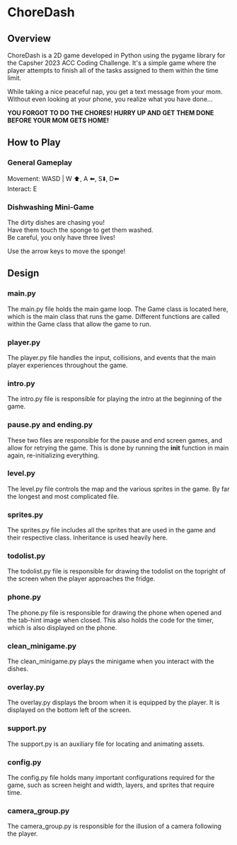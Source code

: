 # ChoreDash

## Overview
ChoreDash is a 2D game developed in Python using the pygame library for the Capsher 2023 ACC Coding Challenge. It's a simple game where the player attempts to finish all of the tasks assigned to them within the time limit.

While taking a nice peaceful nap, you get a text message from your mom. Without even looking at your phone, you realize what you have done...

**YOU FORGOT TO DO THE CHORES!
HURRY UP AND GET THEM DONE BEFORE YOUR MOM GETS HOME!**

## How to Play

### General Gameplay
Movement: WASD | W ⬆️, A ⬅️, S⬇️, D⬅️
<br>
Interact: E

### Dishwashing Mini-Game
The dirty dishes are chasing you!<br>
Have them touch the sponge to get them washed.<br>
Be careful, you only have three lives!<br>

Use the arrow keys to move the sponge!

## Design
### main.py
The main.py file holds the main game loop. The Game class is located here, which is the main class that runs the game. Different functions are called
within the Game class that allow the game to run.
<br>
### player.py
The player.py file handles the input, collisions, and events that the main player experiences throughout the game.
### intro.py
The intro.py file is responsible for playing the intro at the beginning of the game.
### pause.py and ending.py
These two files are responsible for the pause and end screen games, and allow for retrying the game. This is done by running the __init__ function in main again, re-initializing everything.
### level.py
The level.py file controls the map and the various sprites in the game. By far the longest and most complicated file.
### sprites.py
The sprites.py file includes all the sprites that are used in the game and their respective class. Inheritance is used heavily here.
### todolist.py
The todolist.py file is responsible for drawing the todolist on the topright of the screen when the player approaches the fridge.
### phone.py
The phone.py file is responsible for drawing the phone when opened and the tab-hint image when closed. This also holds the code for the timer, which is also displayed on the phone.
### clean_minigame.py
The clean_minigame.py plays the minigame when you interact with the dishes.
### overlay.py
The overlay.py displays the broom when it is equipped by the player. It is displayed on the bottom left of the screen.
### support.py
The support.py is an auxiliary file for locating and animating assets.
### config.py
The config.py file holds many important configurations required for the game, such as screen height and width, layers, and sprites that require time.
### camera_group.py
The camera_group.py is responsible for the illusion of a camera following the player.
